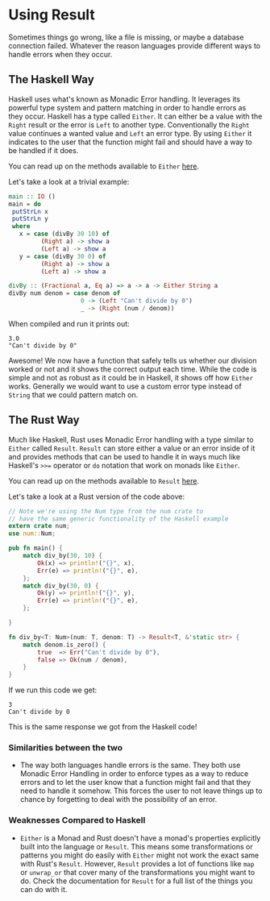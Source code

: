 # Using Result
Sometimes things go wrong, like a file is missing, or maybe a database
connection failed. Whatever the reason languages provide different ways
to handle errors when they occur.

## The Haskell Way
Haskell uses what's known as Monadic Error handling. It leverages its
powerful type system and pattern matching in order to handle errors as
they occur. Haskell has a type called `Either`. It can either be a value
with the `Right` result or the error is `Left` to another type.
Conventionally the `Right` value continues a wanted value and `Left` an
error type. By using `Either` it indicates to the user that the
function might fail and should have a way to be handled if it does.

You can read up on the methods available to `Either` [here](https://hackage.haskell.org/package/base-4.9.0.0/docs/Data-Either.html).

Let's take a look at a trivial example:

```haskell
main :: IO ()
main = do
 putStrLn x
 putStrLn y
 where
   x = case (divBy 30 10) of
         (Right a) -> show a
         (Left a) -> show a
   y = case (divBy 30 0) of
         (Right a) -> show a
         (Left a) -> show a

divBy :: (Fractional a, Eq a) => a -> a -> Either String a
divBy num denom = case denom of
                    0 -> (Left "Can't divide by 0")
                    _ -> (Right (num / denom))
```

When compiled and run it prints out:

```none
3.0
"Can't divide by 0"
```

Awesome! We now have a function that safely tells us whether our
division worked or not and it shows the correct output each time.
While the code is simple and not as robust as it could be in Haskell,
it shows off how `Either` works. Generally we would want to use a
custom error type instead of `String` that we could pattern match on.

## The Rust Way
Much like Haskell, Rust uses Monadic Error handling with a type similar
to `Either` called `Result`. `Result` can store either a value or an
error inside of it and provides methods that can be used to
handle it in ways much like Haskell's `>>=` operator or `do` notation
that work on monads like `Either`.

You can read up on the methods available to `Result` [here](https://doc.rust-lang.org/std/result/enum.Result.html).

Let's take a look at a Rust version of the code above:

```rust
// Note we're using the Num type from the num crate to
// have the same generic functionality of the Haskell example
extern crate num;
use num::Num;

pub fn main() {
    match div_by(30, 10) {
        Ok(x) => println!("{}", x),
        Err(e) => println!("{}", e),
    };
    match div_by(30, 0) {
        Ok(y) => println!("{}", y),
        Err(e) => println!("{}", e),
    };

}

fn div_by<T: Num>(num: T, denom: T) -> Result<T, &'static str> {
    match denom.is_zero() {
        true  => Err("Can't divide by 0"),
        false => Ok(num / denom),
    }
}
```

If we run this code we get:

```none
3
Can't divide by 0
```

This is the same response we got from the Haskell code!

### Similarities between the two
- The way both languages handle errors is the same. They both use Monadic
  Error Handling in order to enforce types as a way to reduce errors and
  to let the user know that a function might fail and that they need to
  handle it somehow. This forces the user to not leave things up to
  chance by forgetting to deal with the possibility of an error.

### Weaknesses Compared to Haskell
- `Either` is a Monad and Rust doesn't have a monad's properties explicitly
  built into the language or `Result`. This means some transformations or
  patterns you might do easily with `Either` might not work the exact same
  with Rust's `Result`. However, `Result` provides a lot of functions like
  `map` or `unwrap_or` that cover many of the transformations you might
  want to do. Check the documentation for `Result` for a full list of the
  things you can do with it.
